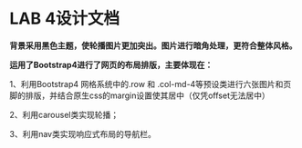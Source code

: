 LAB 4设计文档
==========
**背景采用黑色主题，使轮播图片更加突出。图片进行暗角处理，更符合整体风格。**

**运用了Bootstrap4进行了网页的布局排版，主要体现在：**

1、利用Bootstrap4 网格系统中的.row 和 .col-md-4等预设类进行六张图片和页脚的排版，并结合原生css的margin设置使其居中（仅凭offset无法居中）

2、利用carousel类实现轮播；

3、利用nav类实现响应式布局的导航栏。